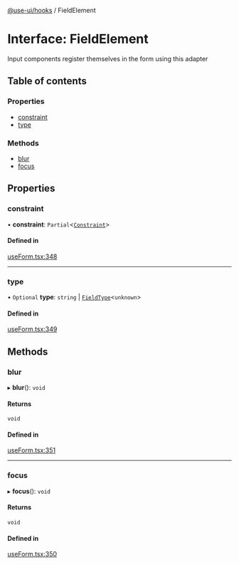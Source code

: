 [@use-ui/hooks](../README.md) / FieldElement

# Interface: FieldElement

Input components register themselves in the form using this adapter

## Table of contents

### Properties

- [constraint](FieldElement.md#constraint)
- [type](FieldElement.md#type)

### Methods

- [blur](FieldElement.md#blur)
- [focus](FieldElement.md#focus)

## Properties

### constraint

• **constraint**: `Partial`<[`Constraint`](Constraint.md)\>

#### Defined in

[useForm.tsx:348](https://github.com/vasyas/use-ui-hooks/blob/228e17b/src/useForm.tsx#L348)

___

### type

• `Optional` **type**: `string` \| [`FieldType`](FieldType.md)<`unknown`\>

#### Defined in

[useForm.tsx:349](https://github.com/vasyas/use-ui-hooks/blob/228e17b/src/useForm.tsx#L349)

## Methods

### blur

▸ **blur**(): `void`

#### Returns

`void`

#### Defined in

[useForm.tsx:351](https://github.com/vasyas/use-ui-hooks/blob/228e17b/src/useForm.tsx#L351)

___

### focus

▸ **focus**(): `void`

#### Returns

`void`

#### Defined in

[useForm.tsx:350](https://github.com/vasyas/use-ui-hooks/blob/228e17b/src/useForm.tsx#L350)
